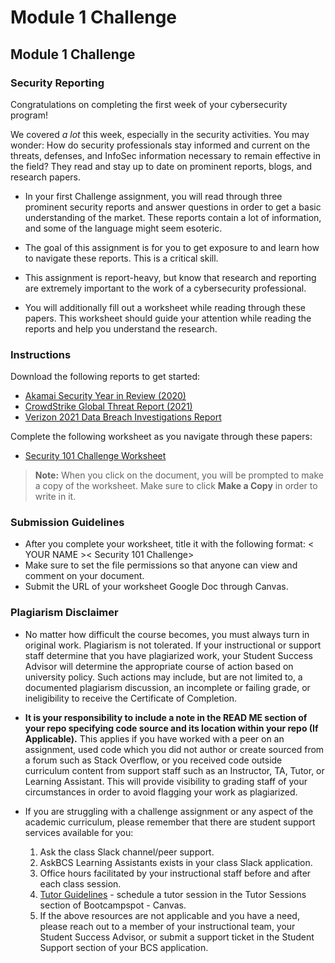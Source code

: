 # Module 1 Challenge

## Module 1 Challenge <assignment>

### Security Reporting

Congratulations on completing the first week of your cybersecurity program!
 
We covered *a lot* this week, especially in the security activities. You may wonder: How do security professionals stay informed and current on the threats, defenses, and InfoSec information necessary to remain effective in the field? They read and stay up to date on prominent reports, blogs, and research papers.
 
* In your first Challenge assignment, you will read through three prominent security reports and answer questions in order to get a basic understanding of the market. These reports contain a lot of information, and some of the language might seem esoteric.
 
* The goal of this assignment is for you to get exposure to and learn how to navigate these reports. This is a critical skill.
 
* This assignment is report-heavy, but know that research and reporting are extremely important to the work of a cybersecurity professional.
 
* You will additionally fill out a worksheet while reading through these papers. This worksheet should guide your attention while reading the reports and help you understand the research.

### Instructions

Download the following reports to get started:
* [Akamai Security Year in Review (2020)](https://drive.google.com/file/d/1HefXRqMudz5elB_seBDfXaoPhau1mdg5/view?usp=sharing)
* [CrowdStrike Global Threat Report (2021)](https://drive.google.com/file/d/1t3cl2fU3Pp6I4_mwGX4W6D4qslFjdVSp/view?usp=sharing)
* [Verizon 2021 Data Breach Investigations Report](https://drive.google.com/file/d/1t0dFuDqnta0YcJy3c95o5rXyVBFmBRqa/view?usp=sharing)
 
Complete the following worksheet as you navigate through these papers:
* [Security 101 Challenge Worksheet](https://docs.google.com/document/d/17kXYMZ1rIGGR8I-wCzDh0GsYBRUPlyIyM8RYBzPFx2E/copy)
 
> **Note:** When you click on the document, you will be prompted to make a copy of the worksheet. Make sure to click **Make a Copy** in order to write in it.
 
### Submission Guidelines

* After you complete your worksheet, title it with the following format: < YOUR NAME >< Security 101 Challenge>
* Make sure to set the file permissions so that anyone can view and comment on your document.
* Submit the URL of your worksheet Google Doc through Canvas.

### Plagiarism Disclaimer
* No matter how difficult the course becomes, you must always turn in original work. Plagiarism is not tolerated. If your instructional or support staff determine that you have plagiarized work, your Student Success Advisor will determine the appropriate course of action based on university policy. Such actions may include, but are not limited to, a documented plagiarism discussion, an incomplete or failing grade, or ineligibility to receive the Certificate of Completion.

* __It is your responsibility to include a note in the READ ME section of your repo specifying code source and its location within your repo (If Applicable).__ This applies if you have worked with a peer on an assignment, used code which you did not author or create sourced from a forum such as Stack Overflow, or you received code outside curriculum content from support staff such as an Instructor, TA, Tutor, or Learning Assistant. This will provide visibility to grading staff of your circumstances in order to avoid flagging your work as plagiarized.

* If you are struggling with a challenge assignment or any aspect of the academic curriculum, please remember that there are student support services available for you:
    1. Ask the class Slack channel/peer support.
    2. AskBCS Learning Assistants exists in your class Slack application.
    3. Office hours facilitated by your instructional staff before and after each class session.
    4. [Tutor Guidelines](https://docs.google.com/document/d/1hTldEfWhX21B_Vz9ZentkPeziu4pPfnwiZbwQB27E90/edit#heading=h.sv8pplcsduz4) - schedule a tutor session in the Tutor Sessions section of Bootcampspot - Canvas.
    5. If the above resources are not applicable and you have a need, please reach out to a member of your instructional         team, your Student Success Advisor, or submit a support ticket in the Student Support section of your BCS application. 

